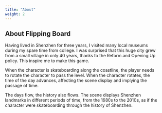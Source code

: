 ```yaml
---
title: "About"
weight: 2
---
```


## About Flipping Board

Having lived in Shenzhen for three years, I visited many local museums during my spare time from college. I was surprised that this huge city grew from a small village in only 40 years, thanks to the Reform and Opening Up policy. This inspire me to make this game.

When the character is skateboarding along the coastline, the player needs to rotate the character to pass the level. When the character rotates, the time of the day advances, affecting the scene display and implying the passage of time.

The days flow, the history also flows. The scene displays Shenzhen landmarks in different periods of time, from the 1980s to the 2010s, as if the character were skateboarding through the history of Shenzhen. 
